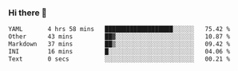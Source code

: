 ### Hi there 👋

<!--
**urzz/urzz** is a ✨ _special_ ✨ repository because its `README.md` (this file) appears on your GitHub profile.

Here are some ideas to get you started:

- 🔭 I’m currently working on ...
- 🌱 I’m currently learning ...
- 👯 I’m looking to collaborate on ...
- 🤔 I’m looking for help with ...
- 💬 Ask me about ...
- 📫 How to reach me: ...
- 😄 Pronouns: ...
- ⚡ Fun fact: ...
-->

<!--START_SECTION:waka-->

```txt
YAML       4 hrs 58 mins   ███████████████████░░░░░░   75.42 %
Other      43 mins         ██▓░░░░░░░░░░░░░░░░░░░░░░   10.87 %
Markdown   37 mins         ██▒░░░░░░░░░░░░░░░░░░░░░░   09.42 %
INI        16 mins         █░░░░░░░░░░░░░░░░░░░░░░░░   04.06 %
Text       0 secs          ░░░░░░░░░░░░░░░░░░░░░░░░░   00.21 %
```

<!--END_SECTION:waka-->
